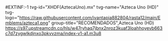 #EXTINF:-1 tvg-id="XHDF(AztecaUno).mx" tvg-name="Azteca Uno (HD)" tvg-logo="https://raw.githubusercontent.com/ivantapia882804/rasta12/main/Emblems/azteca1.png" group-title="RECOMENDADOS",Azteca Uno (HD) https://s97.upstreamcdn.co/hls/w47ryhaq7jbnx2nroz3kuaf3loahhoyevb663c7d7zygwlkdjnxo3pkvvzma/index-v1-a1.m3u8
